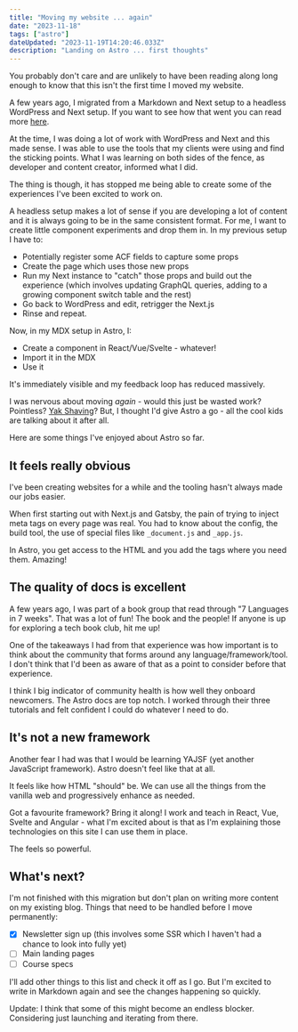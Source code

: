 ```yaml
---
title: "Moving my website ... again"
date: "2023-11-18"
tags: ["astro"]
dateUpdated: "2023-11-19T14:20:46.033Z"
description: "Landing on Astro ... first thoughts"
---
```


You probably don't care and are unlikely to have been reading along long enough to know that this isn't the first time I moved my website.

A few years ago, I migrated from a Markdown and Next setup to a headless WordPress and Next setup. If you want to see how that went you can read more [here](/posts/from-mdx-to-wordpress).

At the time, I was doing a lot of work with WordPress and Next and this made sense. I was able to use the tools that my clients were using and find the sticking points. What I was learning on both sides of the fence, as developer and content creator, informed what I did.

The thing is though, it has stopped me being able to create some of the experiences I've been excited to work on.

A headless setup makes a lot of sense if you are developing a lot of content and it is always going to be in the same consistent format. For me, I want to create little component experiments and drop them in. In my previous setup I have to:

- Potentially register some ACF fields to capture some props
- Create the page which uses those new props
- Run my Next instance to "catch" those props and build out the experience (which involves updating GraphQL queries, adding to a growing component switch table and the rest)
- Go back to WordPress and edit, retrigger the Next.js 
- Rinse and repeat.

Now, in my MDX setup in Astro, I:

- Create a component in React/Vue/Svelte - whatever!
- Import it in the MDX
- Use it

It's immediately visible and my feedback loop has reduced massively.

I was nervous about moving *again* - would this just be wasted work? Pointless? [Yak Shaving](/posts/yak-shaving)? But, I thought I'd give Astro a go - all the cool kids are talking about it after all.

Here are some things I've enjoyed about Astro so far.

## It feels really obvious

I've been creating websites for a while and the tooling hasn't always made our jobs easier. 

When first starting out with Next.js and Gatsby, the pain of trying to inject meta tags on every page was real. You had to know about the config, the build tool, the use of special files like `_document.js` and `_app.js`. 

In Astro, you get access to the HTML and you add the tags where you need them. Amazing!

## The quality of docs is excellent

A few years ago, I was part of a book group that read through "7 Languages in 7 weeks". That was a lot of fun! The book and the people! If anyone is up for exploring a tech book club, hit me up!

One of the takeaways I had from that experience was how important is to think about the community that forms around any language/framework/tool. I don't think that I'd been as aware of that as a point to consider before that experience.

I think I big indicator of community health is how well they onboard newcomers. The Astro docs are top notch. I worked through their three tutorials and felt confident I could do whatever I need to do.

## It's not a new framework

Another fear I had was that I would be learning YAJSF (yet another JavaScript framework). Astro doesn't feel like that at all. 

It feels like how HTML "should" be. We can use all the things from the vanilla web and progressively enhance as needed. 

Got a favourite framework? Bring it along! I work and teach in React, Vue, Svelte and Angular - what I'm excited about is that as I'm explaining those technologies on this site I can use them in place.

The feels so powerful.

## What's next?

I'm not finished with this migration but don't plan on writing more content on my existing blog. Things that need to be handled before I move permanently:

- [x] Newsletter sign up (this involves some SSR which I haven't had a chance to look into fully yet)
- [ ] Main landing pages
- [ ] Course specs

I'll add other things to this list and check it off as I go. But I'm excited to write in Markdown again and see the changes happening so quickly. 

Update: I think that some of this might become an endless blocker. Considering just launching and iterating from there.

